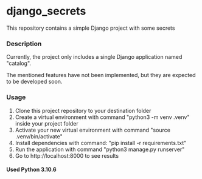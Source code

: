# django_secrets
This repository contains a simple Django project with some secrets

### Description

Currently, the project only includes a single Django application named "catalog".

The mentioned features have not been implemented, but they are expected to be developed soon.

### Usage

1. Clone this project repository to your destination folder
2. Create a virtual environment with command "python3 -m venv .venv" inside your project folder
3. Activate your new virtual environment with command "source .venv/bin/activate"
4. Install dependencies with command: "pip install -r requirements.txt"
5. Run the application with command "python3 manage.py runserver"
6. Go to http://localhost:8000 to see results

#### Used Python 3.10.6